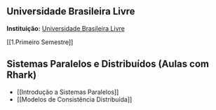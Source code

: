 
## Universidade Brasileira Livre

**Instituição:** [Universidade Brasileira Livre](https://github.com/Universidade-Livre/ciencia-da-computacao)

[[1.Primeiro Semestre]]

## Sistemas Paralelos e Distribuídos (Aulas com Rhark)
- [[Introdução a Sistemas Paralelos]]
- [[Modelos de Consistência Distribuída]]
